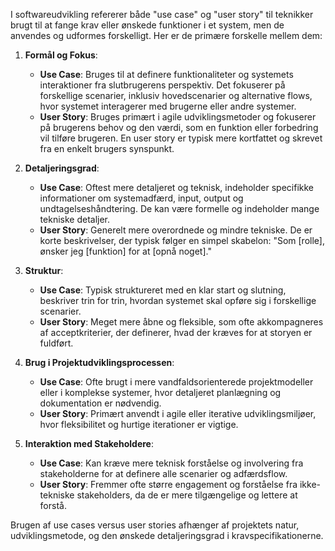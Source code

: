 I softwareudvikling refererer både "use case" og "user story" til teknikker brugt til at fange krav eller ønskede funktioner i et system, men de anvendes og udformes forskelligt. Her er de primære forskelle mellem dem:

1. **Formål og Fokus**:
   - **Use Case**: Bruges til at definere funktionaliteter og systemets interaktioner fra slutbrugerens perspektiv. Det fokuserer på forskellige scenarier, inklusiv hovedscenarier og alternative flows, hvor systemet interagerer med brugerne eller andre systemer.
   - **User Story**: Bruges primært i agile udviklingsmetoder og fokuserer på brugerens behov og den værdi, som en funktion eller forbedring vil tilføre brugeren. En user story er typisk mere kortfattet og skrevet fra en enkelt brugers synspunkt.

2. **Detaljeringsgrad**:
   - **Use Case**: Oftest mere detaljeret og teknisk, indeholder specifikke informationer om systemadfærd, input, output og undtagelseshåndtering. De kan være formelle og indeholder mange tekniske detaljer.
   - **User Story**: Generelt mere overordnede og mindre tekniske. De er korte beskrivelser, der typisk følger en simpel skabelon: "Som [rolle], ønsker jeg [funktion] for at [opnå noget]."

3. **Struktur**:
   - **Use Case**: Typisk struktureret med en klar start og slutning, beskriver trin for trin, hvordan systemet skal opføre sig i forskellige scenarier.
   - **User Story**: Meget mere åbne og fleksible, som ofte akkompagneres af acceptkriterier, der definerer, hvad der kræves for at storyen er fuldført.

4. **Brug i Projektudviklingsprocessen**:
   - **Use Case**: Ofte brugt i mere vandfaldsorienterede projektmodeller eller i komplekse systemer, hvor detaljeret planlægning og dokumentation er nødvendig.
   - **User Story**: Primært anvendt i agile eller iterative udviklingsmiljøer, hvor fleksibilitet og hurtige iterationer er vigtige.

5. **Interaktion med Stakeholdere**:
   - **Use Case**: Kan kræve mere teknisk forståelse og involvering fra stakeholderne for at definere alle scenarier og adfærdsflow.
   - **User Story**: Fremmer ofte større engagement og forståelse fra ikke-tekniske stakeholders, da de er mere tilgængelige og lettere at forstå.

Brugen af use cases versus user stories afhænger af projektets natur, udviklingsmetode, og den ønskede detaljeringsgrad i kravspecifikationerne.
